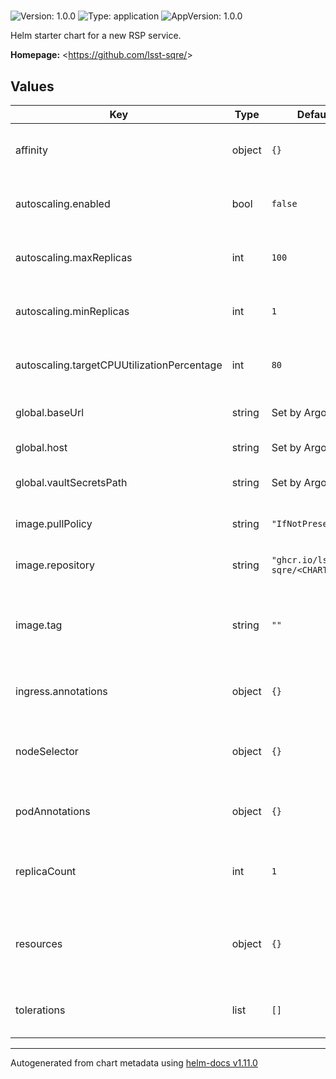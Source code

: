 # <CHARTNAME>

![Version: 1.0.0](https://img.shields.io/badge/Version-1.0.0-informational?style=flat-square) ![Type: application](https://img.shields.io/badge/Type-application-informational?style=flat-square) ![AppVersion: 1.0.0](https://img.shields.io/badge/AppVersion-1.0.0-informational?style=flat-square)

Helm starter chart for a new RSP service.

**Homepage:** <https://github.com/lsst-sqre/<CHARTNAME>>

## Values

| Key | Type | Default | Description |
|-----|------|---------|-------------|
| affinity | object | `{}` | Affinity rules for the <CHARTNAME> deployment pod |
| autoscaling.enabled | bool | `false` | Enable autoscaling of <CHARTNAME> deployment |
| autoscaling.maxReplicas | int | `100` | Maximum number of <CHARTNAME> deployment pods |
| autoscaling.minReplicas | int | `1` | Minimum number of <CHARTNAME> deployment pods |
| autoscaling.targetCPUUtilizationPercentage | int | `80` | Target CPU utilization of <CHARTNAME> deployment pods |
| global.baseUrl | string | Set by Argo CD | Base URL for the environment |
| global.host | string | Set by Argo CD | Host name for ingress |
| global.vaultSecretsPath | string | Set by Argo CD | Base path for Vault secrets |
| image.pullPolicy | string | `"IfNotPresent"` | Pull policy for the <CHARTNAME> image |
| image.repository | string | `"ghcr.io/lsst-sqre/<CHARTNAME>"` | Image to use in the <CHARTNAME> deployment |
| image.tag | string | `""` | Overrides the image tag whose default is the chart appVersion. |
| ingress.annotations | object | `{}` | Additional annotations for the ingress rule |
| nodeSelector | object | `{}` | Node selection rules for the <CHARTNAME> deployment pod |
| podAnnotations | object | `{}` | Annotations for the <CHARTNAME> deployment pod |
| replicaCount | int | `1` | Number of web deployment pods to start |
| resources | object | `{}` | Resource limits and requests for the <CHARTNAME> deployment pod |
| tolerations | list | `[]` | Tolerations for the <CHARTNAME> deployment pod |

----------------------------------------------
Autogenerated from chart metadata using [helm-docs v1.11.0](https://github.com/norwoodj/helm-docs/releases/v1.11.0)
